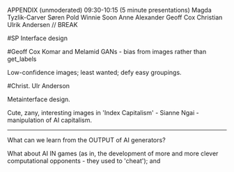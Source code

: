 

APPENDIX (unmoderated)
09:30-10:15 (5 minute presentations)
Magda Tyzlik-Carver
Søren Pold
Winnie Soon
Anne Alexander
Geoff Cox
Christian Ulrik Andersen
// BREAK

#SP
Interface design

#Geoff Cox
Komar and Melamid
GANs - bias from images rather than get_labels

Low-confidence images; least wanted; defy easy groupings.

#Christ. Ulr Anderson

Metainterface design.

Cute, zany, interesting images in 'Index Capitalism' - Sianne Ngai - manipulation of AI capitalism.


******


What can we learn from the OUTPUT of AI generators?

What about AI IN games (as in, the development of more and more clever computational opponents - they used to 'cheat'); and 
